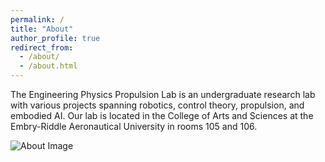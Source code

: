 ```yaml
---
permalink: /
title: "About"
author_profile: true
redirect_from: 
  - /about/
  - /about.html
---
```



The Engineering Physics Propulsion Lab is an undergraduate research lab with various projects spanning robotics, control theory, propulsion, and embodied AI. Our lab is located in the College of Arts and Sciences at the Embry-Riddle Aeronautical University in rooms 105 and 106. 

![About Image](/images/IMG_9810.JPG)



